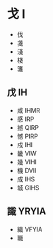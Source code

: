 # 戈 I

- 伐
- 戔
- 淺
- 棧
- 箋

## 戊 IH

- 咸 IHMR
- 感 IRP
- 撼 QIRP
- 憾 PIRP
- 戍 IHI
- 畿 VIW
- 幾 VIHI
- 機 DVII
- 成 IHS
- 城 GIHS

## 識 YRYIA

- 織 VFYIA
- 職
